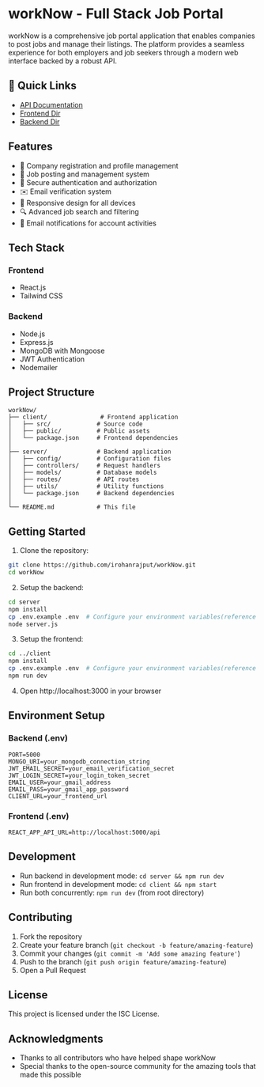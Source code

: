 # workNow - Full Stack Job Portal

workNow is a comprehensive job portal application that enables companies to post jobs and manage their listings. The platform provides a seamless experience for both employers and job seekers through a modern web interface backed by a robust API.

## 🔗 Quick Links
- [API Documentation](./server#api-endpoints)
- [Frontend Dir](./client)
- [Backend Dir](./server)

## Features

- 🏢 Company registration and profile management
- 💼 Job posting and management system
- 🔐 Secure authentication and authorization
- ✉️ Email verification system
- 📱 Responsive design for all devices
- 🔍 Advanced job search and filtering
- 📧 Email notifications for account activities

## Tech Stack

### Frontend
- React.js
- Tailwind CSS

### Backend
- Node.js
- Express.js
- MongoDB with Mongoose
- JWT Authentication
- Nodemailer

## Project Structure
```
workNow/
├── client/               # Frontend application
│   ├── src/             # Source code
│   ├── public/          # Public assets
│   └── package.json     # Frontend dependencies
│
├── server/              # Backend application
│   ├── config/          # Configuration files
│   ├── controllers/     # Request handlers
│   ├── models/          # Database models
│   ├── routes/          # API routes
│   ├── utils/           # Utility functions
│   └── package.json     # Backend dependencies
│
└── README.md            # This file
```

## Getting Started

1. Clone the repository:
```bash
git clone https://github.com/irohanrajput/workNow.git
cd workNow
```

2. Setup the backend:
```bash
cd server
npm install
cp .env.example .env  # Configure your environment variables(reference given below)
node server.js
```

3. Setup the frontend:
```bash
cd ../client
npm install
cp .env.example .env  # Configure your environment variables(reference given below)
npm run dev
```

4. Open http://localhost:3000 in your browser

## Environment Setup

### Backend (.env)
```
PORT=5000
MONGO_URI=your_mongodb_connection_string
JWT_EMAIL_SECRET=your_email_verification_secret
JWT_LOGIN_SECRET=your_login_token_secret
EMAIL_USER=your_gmail_address
EMAIL_PASS=your_gmail_app_password
CLIENT_URL=your_frontend_url
```

### Frontend (.env)
```
REACT_APP_API_URL=http://localhost:5000/api
```

## Development

- Run backend in development mode: `cd server && npm run dev`
- Run frontend in development mode: `cd client && npm start`
- Run both concurrently: `npm run dev` (from root directory)

## Contributing

1. Fork the repository
2. Create your feature branch (`git checkout -b feature/amazing-feature`)
3. Commit your changes (`git commit -m 'Add some amazing feature'`)
4. Push to the branch (`git push origin feature/amazing-feature`)
5. Open a Pull Request

## License

This project is licensed under the ISC License.

## Acknowledgments

- Thanks to all contributors who have helped shape workNow
- Special thanks to the open-source community for the amazing tools that made this possible

